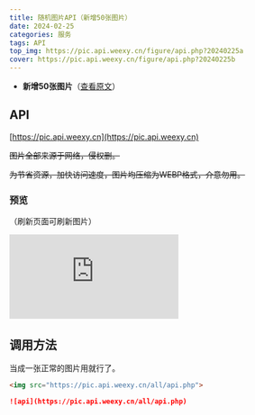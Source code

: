 ```yaml
---
title: 随机图片API（新增50张图片）
date: 2024-02-25
categories: 服务
tags: API
top_img: https://pic.api.weexy.cn/figure/api.php?20240225a
cover: https://pic.api.weexy.cn/figure/api.php?20240225b
---
```


- **新增50张图片**（[查看原文](/posts/55e01456b4f3.html)）

## API

[https://pic.api.weexy.cn](https://pic.api.weexy.cn)

~~图片全部来源于网络，侵权删。~~

~~为节省资源，加快访问速度，图片均压缩为WEBP格式，介意勿用。~~

### 预览

（刷新页面可刷新图片）

![api](https://pic.api.weexy.cn/all/api.php?20240225c)

## 调用方法

当成一张正常的图片用就行了。

```html
<img src="https://pic.api.weexy.cn/all/api.php">
```

```markdown
![api](https://pic.api.weexy.cn/all/api.php)
```

